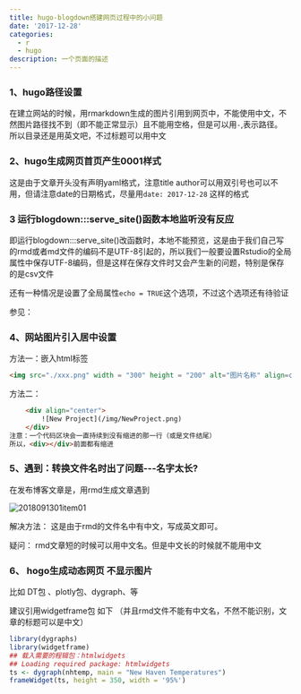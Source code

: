 ```yaml
---
title: hugo-blogdown搭建网页过程中的小问题
date: '2017-12-28'
categories:
  - r
  - hugo
description: 一个页面的描述
---
```



### 1、hugo路径设置
在建立网站的时候，用rmarkdown生成的图片引用到网页中，不能使用中文，不然图片路径找不到（即不能正常显示）且不能用空格，但是可以用`-`,表示路径。
所以目录还是用英文吧，不过标题可以用中文

### 2、hugo生成网页首页产生0001样式

这是由于文章开头没有声明yaml格式，注意title author可以用双引号也可以不用，但请注意date的日期格式，尽量用`date: 2017-12-28` 这样的格式

### 3  运行blogdown:::serve_site()函数本地监听没有反应

即运行blogdown:::serve_site()改函数时，本地不能预览，这是由于我们自己写的rmd或者md文件的编码不是UTF-8引起的，所以我们一般要设置Rstudio的全局属性中保存UTF-8编码，但是这样在保存文件时又会产生新的问题，特别是保存的是csv文件

还有一种情况是设置了全局属性`echo = TRUE`这个选项，不过这个选项还有待验证

参见：

### 4、网站图片引入居中设置

方法一：嵌入html标签

```html
<img src="./xxx.png" width = "300" height = "200" alt="图片名称" align=center />
```



方法二：

```html
	<div align="center">
		![New Project](/img/NewProject.png)
	</div>
注意：一个代码区块会一直持续到没有缩进的那一行（或是文件结尾）
所以，<div></div>前面都有缩进
```

### 5、遇到：转换文件名时出了问题---名字太长?

在发布博客文章是，用rmd生成文章遇到

![2018091301item01](https://cdn.jsdelivr.net/gh/zscmmm/imgs2208save@master/img/2018091301item01-20200527144459191.png)

解决方法：   这是由于rmd的文件名中有中文，写成英文即可。

疑问： rmd文章短的时候可以用中文名。但是中文长的时候就不能用中文

### 6、  hogo生成动态网页 不显示图片

比如 DT包 、plotly包、dygraph、等



建议引用widgetframe包 如下 （并且rmd文件不能有中文名，不然不能识别，文章的标题可以是中文）



```R
library(dygraphs)
library(widgetframe)
## 载入需要的程辑包：htmlwidgets
## Loading required package: htmlwidgets
ts <- dygraph(nhtemp, main = "New Haven Temperatures")
frameWidget(ts, height = 350, width = '95%')

```

